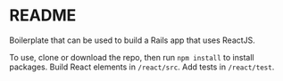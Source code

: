 # README

Boilerplate that can be used to build a Rails app that uses ReactJS.

To use, clone or download the repo, then run `npm install` to install packages. Build React elements in `/react/src`. Add tests in `/react/test`.
